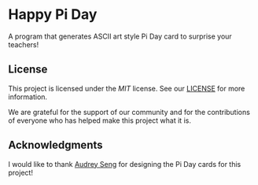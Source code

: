 # Happy Pi Day
A program that generates ASCII art style Pi Day card to surprise your teachers!


## License
This project is licensed under the *MIT* license. See our [LICENSE](LICENSE) for more information.

We are grateful for the support of our community and for the contributions of everyone who has helped make this project what it is.

## Acknowledgments
I would like to thank [Audrey Seng](https://www.instagram.com/artsy_wolfy/) for designing the Pi Day cards for this project!